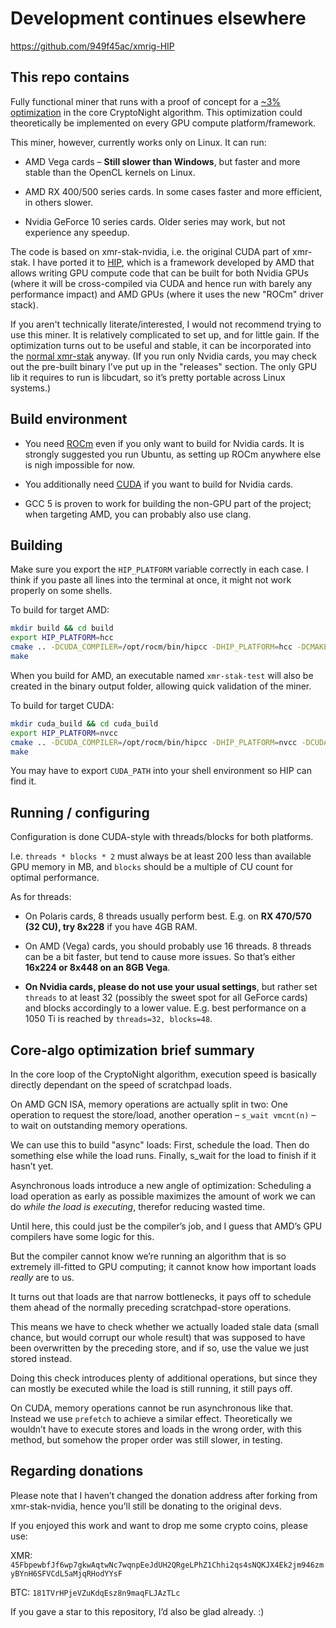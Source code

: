 # Development continues elsewhere

https://github.com/949f45ac/xmrig-HIP

## This repo contains

Fully functional miner that runs with a proof of concept for a [~3% optimization](#explanation-of-the-core-algo-optimization) in the core CryptoNight algorithm. This optimization could theoretically be implemented on every GPU compute platform/framework.

This miner, however, currently works only on Linux. It can run:

- AMD Vega cards – **Still slower than Windows**, but faster and more stable than the OpenCL kernels on Linux.

- AMD RX 400/500 series cards. In some cases faster and more efficient, in others slower.

- Nvidia GeForce 10 series cards. Older series may work, but not experience any speedup.

The code is based on xmr-stak-nvidia, i.e. the original CUDA part of xmr-stak. I have ported it to [HIP](https://github.com/ROCm-Developer-Tools/HIP), which is a framework developed by AMD that allows writing GPU compute code that can be built for both Nvidia GPUs (where it will be cross-compiled via CUDA and hence run with barely any performance impact) and AMD GPUs (where it uses the new "ROCm" driver stack).

If you aren't technically literate/interested, I would not recommend trying to use this miner. It is relatively complicated to set up, and for little gain. If the optimization turns out to be useful and stable, it can be incorporated into the [normal xmr-stak](https://github.com/fireice-uk/xmr-stak) anyway.
(If you run only Nvidia cards, you may check out the pre-built binary I’ve put up in the "releases" section. The only GPU lib it requires to run is libcudart, so it’s pretty portable across Linux systems.)

## Build environment

- You need [ROCm](https://github.com/RadeonOpenCompute/ROCm/#installing-from-amd-rocm-repositories) even if you only want to build for Nvidia cards. It is strongly suggested you run Ubuntu, as setting up ROCm anywhere else is nigh impossible for now.

- You additionally need [CUDA](https://developer.nvidia.com/cuda-downloads) if you want to build for Nvidia cards.
  
- GCC 5 is proven to work for building the non-GPU part of the project; when targeting AMD, you can probably also use clang.

## Building

Make sure you export the `HIP_PLATFORM` variable correctly in each case. I think if you paste all lines into the terminal at once, it might not work properly on some shells.

To build for target AMD:
```sh
mkdir build && cd build
export HIP_PLATFORM=hcc
cmake .. -DCUDA_COMPILER=/opt/rocm/bin/hipcc -DHIP_PLATFORM=hcc -DCMAKE_EXPORT_COMPILE_COMMANDS=ON -DHIP_ROOT_DIR=/opt/rocm/hip -DMICROHTTPD_REQUIRED=OFF
make
```

When you build for AMD, an executable named `xmr-stak-test` will also be created in the binary output folder, allowing quick validation of the miner.

To build for target CUDA:
```sh
mkdir cuda_build && cd cuda_build
export HIP_PLATFORM=nvcc
cmake .. -DCUDA_COMPILER=/opt/rocm/bin/hipcc -DHIP_PLATFORM=nvcc -DCUDA_ARCH=30 -DCUDA_PATH=/usr -DCMAKE_EXPORT_COMPILE_COMMANDS=ON -DHIP_ROOT_DIR=/opt/rocm/hip -DMICROHTTPD_REQUIRED=OFF
make
```
You may have to export `CUDA_PATH` into your shell environment so HIP can find it.

## Running / configuring

Configuration is done CUDA-style with threads/blocks for both platforms.

I.e. `threads * blocks * 2` must always be at least 200 less than available GPU memory in MB, and `blocks` should be a multiple of CU count for optimal performance.

As for threads:

- On Polaris cards, 8 threads usually perform best. E.g. on **RX 470/570 (32 CU), try 8x228** if you have 4GB RAM.

- On AMD (Vega) cards, you should probably use 16 threads. 8 threads can be a bit faster, but tend to cause more issues. So that’s either **16x224 or 8x448 on an 8GB Vega**.

- **On Nvidia cards, please do not use your usual settings**, but rather set `threads` to at least 32 (possibly the sweet spot for all GeForce cards) and blocks accordingly to a lower value. E.g. best performance on a 1050 Ti is reached by `threads=32, blocks=48`.


## Core-algo optimization brief summary

In the core loop of the CryptoNight algorithm, execution speed is basically directly dependant on the speed of scratchpad loads.
   
On AMD GCN ISA, memory operations are actually split in two: One operation to request the store/load, another operation – `s_wait vmcnt(n)` – to wait on outstanding memory operations.

We can use this to build "async" loads: First, schedule the load. Then do something else while the load runs. Finally, s_wait for the load to finish if it hasn’t yet.

Asynchronous loads introduce a new angle of optimization: Scheduling a load operation as early as possible maximizes the amount of work we can do _while the load is executing_, therefor reducing wasted time.

Until here, this could just be the compiler’s job, and I guess that AMD’s GPU compilers have some logic for this.

But the compiler cannot know we’re running an algorithm that is so extremely ill-fitted to GPU computing; it cannot know how important loads _really_ are to us.

It turns out that loads are that narrow bottlenecks, it pays off to schedule them ahead of the normally preceding scratchpad-store operations.

This means we have to check whether we actually loaded stale data (small chance, but would corrupt our whole result) that was supposed to have been overwritten by the preceding store, and if so, use the value we just stored instead.

Doing this check introduces plenty of additional operations, but since they can mostly be executed while the load is still running, it still pays off.

On CUDA, memory operations cannot be run asynchronous like that. Instead we use `prefetch` to achieve a similar effect. Theoretically we wouldn’t have to execute stores and loads in the wrong order, with this method, but somehow the proper order was still slower, in testing.

## Regarding donations

Please note that I haven’t changed the donation address after forking from xmr-stak-nvidia, hence you’ll still be donating to the original devs.

If you enjoyed this work and want to drop me some crypto coins, please use:

XMR: `45FbpewbfJf6wp7gkwAqtwNc7wqnpEeJdUH2QRgeLPhZ1Chhi2qs4sNQKJX4Ek2jm946zmyBYnH6SFVCdL5aMjqRHodYYsF`

BTC: `181TVrHPjeVZuKdqEsz8n9maqFLJAzTLc`

If you gave a star to this repository, I’d also be glad already. :)
